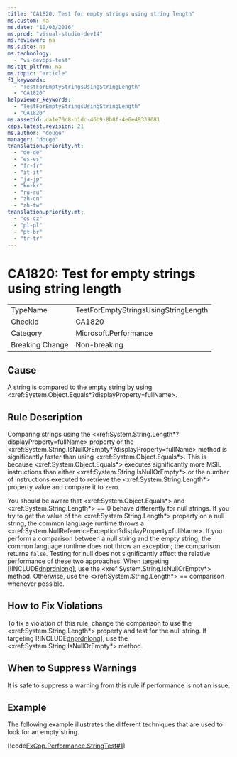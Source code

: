 ```yaml
---
title: "CA1820: Test for empty strings using string length"
ms.custom: na
ms.date: "10/03/2016"
ms.prod: "visual-studio-dev14"
ms.reviewer: na
ms.suite: na
ms.technology: 
  - "vs-devops-test"
ms.tgt_pltfrm: na
ms.topic: "article"
f1_keywords: 
  - "TestForEmptyStringsUsingStringLength"
  - "CA1820"
helpviewer_keywords: 
  - "TestForEmptyStringsUsingStringLength"
  - "CA1820"
ms.assetid: da1e70c8-b1dc-46b9-8b8f-4e6e48339681
caps.latest.revision: 21
ms.author: "douge"
manager: "douge"
translation.priority.ht: 
  - "de-de"
  - "es-es"
  - "fr-fr"
  - "it-it"
  - "ja-jp"
  - "ko-kr"
  - "ru-ru"
  - "zh-cn"
  - "zh-tw"
translation.priority.mt: 
  - "cs-cz"
  - "pl-pl"
  - "pt-br"
  - "tr-tr"
---
```

# CA1820: Test for empty strings using string length
|||  
|-|-|  
|TypeName|TestForEmptyStringsUsingStringLength|  
|CheckId|CA1820|  
|Category|Microsoft.Performance|  
|Breaking Change|Non-breaking|  
  
## Cause  
 A string is compared to the empty string by using \<xref:System.Object.Equals*?displayProperty=fullName>.  
  
## Rule Description  
 Comparing strings using the \<xref:System.String.Length*?displayProperty=fullName> property or the \<xref:System.String.IsNullOrEmpty*?displayProperty=fullName> method is significantly faster than using \<xref:System.Object.Equals*>. This is because \<xref:System.Object.Equals*> executes significantly more MSIL instructions than either \<xref:System.String.IsNullOrEmpty*> or the number of instructions executed to retrieve the \<xref:System.String.Length*> property value and compare it to zero.  
  
 You should be aware that \<xref:System.Object.Equals*> and \<xref:System.String.Length*> == 0 behave differently for null strings. If you try to get the value of the \<xref:System.String.Length*> property on a null string, the common language runtime throws a \<xref:System.NullReferenceException?displayProperty=fullName>. If you perform a comparison between a null string and the empty string, the common language runtime does not throw an exception; the comparison returns `false`. Testing for null does not significantly affect the relative performance of these two approaches. When targeting [!INCLUDE[dnprdnlong](../codequality/includes/dnprdnlong_md.md)], use the \<xref:System.String.IsNullOrEmpty*> method. Otherwise, use the \<xref:System.String.Length*> == comparison whenever possible.  
  
## How to Fix Violations  
 To fix a violation of this rule, change the comparison to use the \<xref:System.String.Length*> property and test for the null string. If targeting [!INCLUDE[dnprdnlong](../codequality/includes/dnprdnlong_md.md)], use the \<xref:System.String.IsNullOrEmpty*> method.  
  
## When to Suppress Warnings  
 It is safe to suppress a warning from this rule if performance is not an issue.  
  
## Example  
 The following example illustrates the different techniques that are used to look for an empty string.  
  
 [!code[FxCop.Performance.StringTest#1](../codequality/codesnippet/CSharp/ca1820--test-for-empty-strings-using-string-length_1.cs)]
